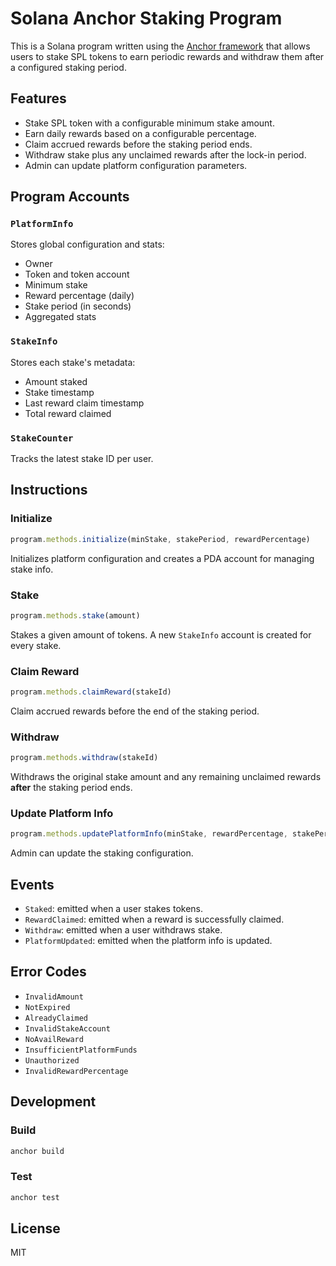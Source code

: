 # Solana Anchor Staking Program

This is a Solana program written using the [Anchor framework](https://github.com/coral-xyz/anchor) that allows users to stake SPL tokens to earn periodic rewards and withdraw them after a configured staking period.

## Features

- Stake SPL token with a configurable minimum stake amount.
- Earn daily rewards based on a configurable percentage.
- Claim accrued rewards before the staking period ends.
- Withdraw stake plus any unclaimed rewards after the lock-in period.
- Admin can update platform configuration parameters.

## Program Accounts

### `PlatformInfo`
Stores global configuration and stats:
- Owner
- Token and token account
- Minimum stake
- Reward percentage (daily)
- Stake period (in seconds)
- Aggregated stats

### `StakeInfo`
Stores each stake's metadata:
- Amount staked
- Stake timestamp
- Last reward claim timestamp
- Total reward claimed

### `StakeCounter`
Tracks the latest stake ID per user.

## Instructions

### Initialize

```ts
program.methods.initialize(minStake, stakePeriod, rewardPercentage)
```

Initializes platform configuration and creates a PDA account for managing stake info.

### Stake

```ts
program.methods.stake(amount)
```

Stakes a given amount of tokens. A new `StakeInfo` account is created for every stake.

### Claim Reward

```ts
program.methods.claimReward(stakeId)
```

Claim accrued rewards before the end of the staking period.

### Withdraw

```ts
program.methods.withdraw(stakeId)
```

Withdraws the original stake amount and any remaining unclaimed rewards **after** the staking period ends.

### Update Platform Info

```ts
program.methods.updatePlatformInfo(minStake, rewardPercentage, stakePeriod)
```

Admin can update the staking configuration.

## Events

- `Staked`: emitted when a user stakes tokens.
- `RewardClaimed`: emitted when a reward is successfully claimed.
- `Withdraw`: emitted when a user withdraws stake.
- `PlatformUpdated`: emitted when the platform info is updated.

## Error Codes

- `InvalidAmount`
- `NotExpired`
- `AlreadyClaimed`
- `InvalidStakeAccount`
- `NoAvailReward`
- `InsufficientPlatformFunds`
- `Unauthorized`
- `InvalidRewardPercentage`

## Development

### Build

```bash
anchor build
```

### Test

```bash
anchor test
```

## License

MIT